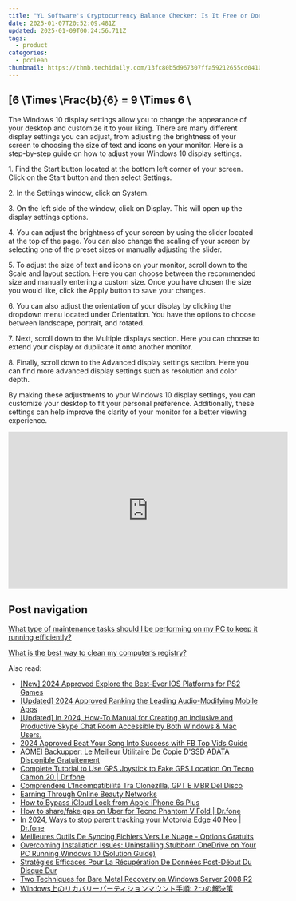 ```yaml
---
title: "YL Software's Cryptocurrency Balance Checker: Is It Free or Does It Charge?"
date: 2025-01-07T20:52:09.481Z
updated: 2025-01-09T00:24:56.711Z
tags:
  - product
categories:
  - pcclean
thumbnail: https://thmb.techidaily.com/13fc80b5d967307ffa59212655cd04104762f09d1a6a2f19734cf5d213e7a224.jpg
---
```


## \[6 \Times \Frac{b}{6} = 9 \Times 6 \

The Windows 10 display settings allow you to change the appearance of your desktop and customize it to your liking. There are many different display settings you can adjust, from adjusting the brightness of your screen to choosing the size of text and icons on your monitor. Here is a step-by-step guide on how to adjust your Windows 10 display settings. 

1\. Find the Start button located at the bottom left corner of your screen. Click on the Start button and then select Settings.

2\. In the Settings window, click on System.

3\. On the left side of the window, click on Display. This will open up the display settings options. 

4\. You can adjust the brightness of your screen by using the slider located at the top of the page. You can also change the scaling of your screen by selecting one of the preset sizes or manually adjusting the slider.

5\. To adjust the size of text and icons on your monitor, scroll down to the Scale and layout section. Here you can choose between the recommended size and manually entering a custom size. Once you have chosen the size you would like, click the Apply button to save your changes.

6\. You can also adjust the orientation of your display by clicking the dropdown menu located under Orientation. You have the options to choose between landscape, portrait, and rotated.

7\. Next, scroll down to the Multiple displays section. Here you can choose to extend your display or duplicate it onto another monitor.

8\. Finally, scroll down to the Advanced display settings section. Here you can find more advanced display settings such as resolution and color depth. 

By making these adjustments to your Windows 10 display settings, you can customize your desktop to fit your personal preference. Additionally, these settings can help improve the clarity of your monitor for a better viewing experience.

<!-- affiliate ads begin -->
<iframe width="560" height="315" src="https://www.youtube.com/embed/793ViIxl4tI?si=DDBkjPlPX5bZ-f1Y" title="YouTube video player" frameborder="0" allow="accelerometer; autoplay; clipboard-write; encrypted-media; gyroscope; picture-in-picture; web-share" referrerpolicy="strict-origin-when-cross-origin" allowfullscreen></iframe>
<!-- affiliate ads end -->

## Post navigation

[What type of maintenance tasks should I be performing on my PC to keep it running efficiently?](https://tools.techidaily.com/pcclean/products/)

[What is the best way to clean my computer’s registry?](https://tools.techidaily.com/pcclean/products/)

<ins class="adsbygoogle"
     style="display:block"
     data-ad-format="autorelaxed"
     data-ad-client="ca-pub-7571918770474297"
     data-ad-slot="1223367746"></ins>

<ins class="adsbygoogle"
     style="display:block"
     data-ad-client="ca-pub-7571918770474297"
     data-ad-slot="8358498916"
     data-ad-format="auto"
     data-full-width-responsive="true"></ins>

<span class="atpl-alsoreadstyle">Also read:</span>
<div><ul>
<li><a href="https://digital-screen-recording.techidaily.com/new-2024-approved-explore-the-best-ever-ios-platforms-for-ps2-games/"><u>[New] 2024 Approved Explore the Best-Ever IOS Platforms for PS2 Games</u></a></li>
<li><a href="https://digital-screen-recording.techidaily.com/updated-2024-approved-ranking-the-leading-audio-modifying-mobile-apps/"><u>[Updated] 2024 Approved Ranking the Leading Audio-Modifying Mobile Apps</u></a></li>
<li><a href="https://visual-screen-recording.techidaily.com/1716069409989-updated-in-2024-how-to-manual-for-creating-an-inclusive-and-productive-skype-chat-room-accessible-by-both-windows-and-mac-users/"><u>[Updated] In 2024, How-To Manual for Creating an Inclusive and Productive Skype Chat Room Accessible by Both Windows & Mac Users.</u></a></li>
<li><a href="https://facebook-video-recording.techidaily.com/2024-approved-beat-your-song-into-success-with-fb-top-vids-guide/"><u>2024 Approved Beat Your Song Into Success with FB Top Vids Guide</u></a></li>
<li><a href="https://win-updates.techidaily.com/aomei-backupper-le-meilleur-utilitaire-de-copie-dssd-adata-disponible-gratuitement/"><u>AOMEI Backupper: Le Meilleur Utilitaire De Copie D'SSD ADATA Disponible Gratuitement</u></a></li>
<li><a href="https://fake-location.techidaily.com/complete-tutorial-to-use-gps-joystick-to-fake-gps-location-on-tecno-camon-20-drfone-by-drfone-virtual-android/"><u>Complete Tutorial to Use GPS Joystick to Fake GPS Location On Tecno Camon 20 | Dr.fone</u></a></li>
<li><a href="https://win-updates.techidaily.com/comprendere-lincompatibilita-tra-clonezilla-gpt-e-mbr-del-disco/"><u>Comprendere L'Incompatibilità Tra Clonezilla, GPT E MBR Del Disco</u></a></li>
<li><a href="https://youtube-video-recordings.techidaily.com/earning-through-online-beauty-networks/"><u>Earning Through Online Beauty Networks</u></a></li>
<li><a href="https://activate-lock.techidaily.com/how-to-bypass-icloud-lock-from-apple-iphone-6s-plus-by-drfone-ios/"><u>How to Bypass iCloud Lock from Apple iPhone 6s Plus</u></a></li>
<li><a href="https://fake-location.techidaily.com/how-to-sharefake-gps-on-uber-for-tecno-phantom-v-fold-drfone-by-drfone-virtual-android/"><u>How to share/fake gps on Uber for Tecno Phantom V Fold | Dr.fone</u></a></li>
<li><a href="https://android-location-track.techidaily.com/in-2024-ways-to-stop-parent-tracking-your-motorola-edge-40-neo-drfone-by-drfone-virtual-android/"><u>In 2024, Ways to stop parent tracking your Motorola Edge 40 Neo | Dr.fone</u></a></li>
<li><a href="https://win-updates.techidaily.com/meilleures-outils-de-syncing-fichiers-vers-le-nuage-options-gratuits/"><u>Meilleures Outils De Syncing Fichiers Vers Le Nuage - Options Gratuits</u></a></li>
<li><a href="https://win-updates.techidaily.com/overcoming-installation-issues-uninstalling-stubborn-onedrive-on-your-pc-running-windows-10-solution-guide/"><u>Overcoming Installation Issues: Uninstalling Stubborn OneDrive on Your PC Running Windows 10 (Solution Guide)</u></a></li>
<li><a href="https://win-updates.techidaily.com/strategies-efficaces-pour-la-recuperation-de-donnees-post-debut-du-disque-dur/"><u>Stratégies Efficaces Pour La Récupération De Données Post-Début Du Disque Dur</u></a></li>
<li><a href="https://win-updates.techidaily.com/two-techniques-for-bare-metal-recovery-on-windows-server-2008-r2/"><u>Two Techniques for Bare Metal Recovery on Windows Server 2008 R2</u></a></li>
<li><a href="https://win-updates.techidaily.com/windows-2/"><u>Windows上のリカバリーパーティションマウント手順: 2つの解決策</u></a></li>
</ul></div>

